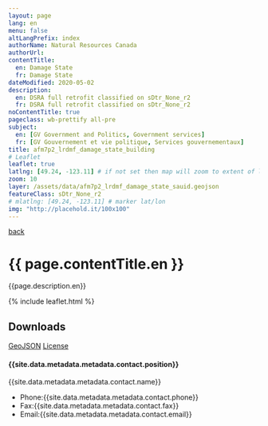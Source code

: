 ```yaml
---
layout: page
lang: en
menu: false
altLangPrefix: index
authorName: Natural Resources Canada
authorUrl:
contentTitle:
  en: Damage State
  fr: Damage State
dateModified: 2020-05-02
description:
  en: DSRA full retrofit classified on sDtr_None_r2
  fr: DSRA full retrofit classified on sDtr_None_r2
noContentTitle: true
pageclass: wb-prettify all-pre
subject:
  en: [GV Government and Politics, Government services]
  fr: [GV Gouvernement et vie politique, Services gouvernementaux]
title: afm7p2_lrdmf_damage_state_building
# Leaflet
leaflet: true
latlng: [49.24, -123.11] # if not set then map will zoom to extent of layer
zoom: 10
layer: /assets/data/afm7p2_lrdmf_damage_state_sauid.geojson
featureClass: sDtr_None_r2
# mlatlng: [49.24, -123.11] # marker lat/lon
img: "http://placehold.it/100x100"
---
```

[back](../)
# {{ page.contentTitle.en }}

{{page.description.en}}

{% include leaflet.html %}

## Downloads

[GeoJSON]({{site.baseurl}}{{page.layer}})
[License]({{site.data.metadata.metadata.license.url}})
<h4>{{site.data.metadata.metadata.contact.position}}</h4>
<p>{{site.data.metadata.metadata.contact.name}}</p>
<ul>
<li>Phone:{{site.data.metadata.metadata.contact.phone}}</li>
<li>Fax:{{site.data.metadata.metadata.contact.fax}}</li>
<li>Email:{{site.data.metadata.metadata.contact.email}}</li>
</ul>